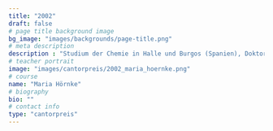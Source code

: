 ```yaml
---
title: "2002"
draft: false
# page title background image
bg_image: "images/backgrounds/page-title.png"
# meta description
description : "Studium der Chemie in Halle und Burgos (Spanien), Doktorand der Chemie in Potsdam, 2012 Promotion, Postdoc, Universität Göteborg"
# teacher portrait
image: "images/cantorpreis/2002_maria_hoernke.png"
# course
name: "Maria Hörnke"
# biography
bio: ""
# contact info
type: "cantorpreis"
---
```

